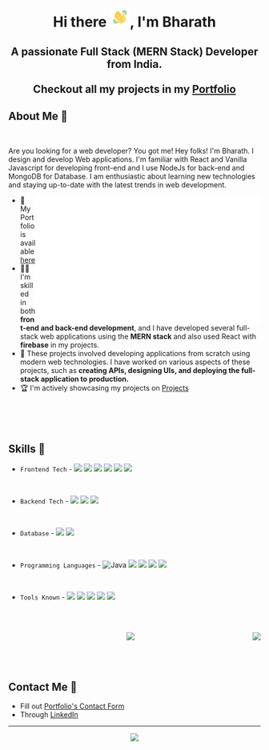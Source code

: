 # <p align=center>Hi there <img src="wave.gif" width="40px" />, I'm Bharath</p>
## <p align=center>A passionate Full Stack (MERN Stack) Developer from India. <br/><br/> Checkout all my projects in my [Portfolio](https://bharath-v-portfolio.web.app/project)</p>


## About Me 🌟
<br/>

Are you looking for a web developer? You got me! Hey folks! I'm Bharath. I design and develop Web applications. I'm familiar with React and Vanilla Javascript for developing front-end and I use NodeJs for back-end and MongoDB for Database. I am enthusiastic about learning new technologies and staying up-to-date with the latest trends in web development. 

<img align="right" width="450" src="terminal.svg"/>

- 📌 My Portfolio is available [here](https://bharath-v-portfolio.web.app) 
- 👨‍💻 I'm skilled in both **front-end and back-end development**, and I have developed several full-stack web applications using the **MERN stack** and also used React with **firebase** in my projects.
- 🎯 These projects involved developing applications from scratch using modern web technologies. I have worked on various aspects of these projects, such as **creating APIs, designing UIs, and deploying the full-stack application to production.**
- 🏆 I'm actively showcasing my projects on  <a href="https://bharath-v-portfolio.web.app/project">Projects</a>
 

<br/>
<br/>
<br/>


## Skills 🎯

- ```Frontend Tech``` - ![](https://img.shields.io/badge/HTML5-E34F26.svg?style=for-the-badge&logo=HTML5&logoColor=white) ![](https://img.shields.io/badge/CSS3-1572B6.svg?style=for-the-badge&logo=CSS3&logoColor=white) ![](https://img.shields.io/badge/JavaScript-F7DF1E.svg?style=for-the-badge&logo=JavaScript&logoColor=black) ![](https://img.shields.io/badge/React-61DAFB.svg?style=for-the-badge&logo=React&logoColor=black) ![](https://img.shields.io/badge/Bootstrap-7952B3.svg?style=for-the-badge&logo=Bootstrap&logoColor=white) ![](https://img.shields.io/badge/Redux-764ABC.svg?style=for-the-badge&logo=Redux&logoColor=white) 

<br/>

- ```Backend Tech``` - ![](https://img.shields.io/badge/Node.js-339933.svg?style=for-the-badge&logo=nodedotjs&logoColor=white) ![](https://img.shields.io/badge/Express-000000.svg?style=for-the-badge&logo=Express&logoColor=white) ![](https://img.shields.io/badge/Firebase-FFCA28.svg?style=for-the-badge&logo=Firebase&logoColor=black)

<br/>

- ```Database``` - ![](https://img.shields.io/badge/MongoDB-47A248.svg?style=for-the-badge&logo=MongoDB&logoColor=white) ![](https://img.shields.io/badge/MySQL-4479A1.svg?style=for-the-badge&logo=MySQL&logoColor=white)

<br/>

- ```Programming Languages``` - ![Java](https://img.shields.io/badge/java-%23ED8B00.svg?style=for-the-badge&logo=java&logoColor=white) ![](https://img.shields.io/badge/Python-3776AB.svg?style=for-the-badge&logo=Python&logoColor=white) ![](https://img.shields.io/badge/JavaScript-F7DF1E.svg?style=for-the-badge&logo=JavaScript&logoColor=black) ![](https://img.shields.io/badge/C-A8B9CC.svg?style=for-the-badge&logo=C&logoColor=black) ![](https://img.shields.io/badge/C++-00599C.svg?style=for-the-badge&logo=C++&logoColor=white)


<br/>

- ```Tools Known``` - ![](https://img.shields.io/badge/Git-F05032.svg?style=for-the-badge&logo=Git&logoColor=white) ![](https://img.shields.io/badge/Figma-F24E1E.svg?style=for-the-badge&logo=Figma&logoColor=white) ![](https://img.shields.io/badge/GitHub-181717.svg?style=for-the-badge&logo=GitHub&logoColor=white) ![](https://img.shields.io/badge/Postman-FF6C37.svg?style=for-the-badge&logo=Postman&logoColor=white) ![](https://img.shields.io/badge/Adobe%20Photoshop-31A8FF.svg?style=for-the-badge&logo=Adobe-Photoshop&logoColor=white)


<br/>
<br/>

<p align="center"><img height="170" align="right" src="https://github-readme-stats.vercel.app/api/top-langs/?username=bharath-designer&theme=highcontrast&show_icons=true&hide_border=false&layout=compact"/><img height="170" src="https://github-readme-stats.vercel.app/api?username=bharath-designer&theme=highcontrast&show_icons=true&hide_border=false&count_private=true"/></p>

<br/>
<br/>


## Contact Me 📱

- Fill out  [Portfolio's Contact Form](https://bharath-v-portfolio.web.app/contact)
- Through [LinkedIn](https://www.linkedin.com/in/bharath-v-536990245/)

<hr/>

<p align="center"><img src="https://github-readme-streak-stats.herokuapp.com/?user=bharath-designer&theme=highcontrast&hide_border=false"/></p>
